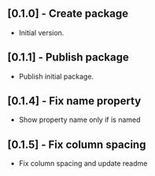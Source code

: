 ## [0.1.0] - Create package

* Initial version.

## [0.1.1] - Publish package

* Publish initial package.

## [0.1.4] - Fix name property

* Show property name only if is named

## [0.1.5] - Fix column spacing

* Fix column spacing and update readme